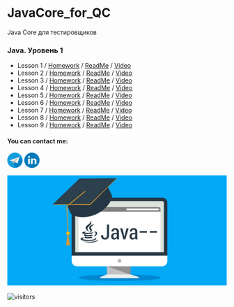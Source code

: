 # JavaCore_for_QC
Java Core для тестировщиков

### Java. Уровень 1

+ Lesson 1 / [Homework](https://github.com/Mybono/JavaCore_for_QC/blob/main/lesson1.md) / [ReadMe]() / [Video]()
+ Lesson 2 / [Homework]() / [ReadMe]() / [Video]()
+ Lesson 3 / [Homework]() / [ReadMe]() / [Video]()
+ Lesson 4 / [Homework]() / [ReadMe]() / [Video]()
+ Lesson 5 / [Homework]() / [ReadMe]() / [Video]()
+ Lesson 6 / [Homework]() / [ReadMe]() / [Video]()
+ Lesson 7 / [Homework]() / [ReadMe]() / [Video]()
+ Lesson 8 / [Homework]() / [ReadMe]() / [Video]()
+ Lesson 9 / [Homework]() / [ReadMe]() / [Video]()



#### You can contact me:
[![telegram][logotelegram]][telegram]
[![linkedin][logolinkedin]][linkedin]

![](https://github.com/Mybono/Mybono/blob/main/assets/java%20wp.jpeg "wp")

![visitors](https://visitor-badge.glitch.me/badge?page_id=https://github.com/Mybono/JavaCore_for_QC)


[telegram]: https://t.me/def4get
[logotelegram]: https://github.com/Mybono/Mybono/blob/main/assets/telegran%2035%20px.png
[linkedin]: http://linkedin.com/def-say-hello
[logolinkedin]: https://github.com/Mybono/Mybono/blob/main/assets/linedin%2035px.png
[linkedin]: https://github.com/Mybono/Mybono/blob/main/assets/linkedin.png
